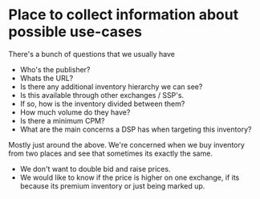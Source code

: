 # Place to collect information about possible use-cases

There's a bunch of questions that we usually have
  * Who's the publisher?
  * Whats the URL?
  * Is there any additional inventory hierarchy we can see?
  * Is this available through other exchanges / SSP's.
  * If so, how is the inventory divided between them?
  * How much volume do they have?
  * Is there a minimum CPM?
  * What are the main concerns a DSP has when targeting this inventory?

Mostly just around the above.  We're concerned when we buy inventory from two places and see that sometimes its exactly the same.
  * We don't want to double bid and raise prices.
  * We would like to know if the price is higher on one exchange, if its because its premium inventory or just being marked up.